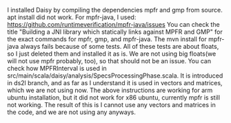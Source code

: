 I installed Daisy by compiling the dependencies mpfr and gmp from source. apt install did not work. For mpfr-java, I used:
https://github.com/runtimeverification/mpfr-java/issues
You can check the title "Building a JNI library which statically links against MPFR and GMP" for the exact commands for mpfr, gmp, and mpfr-java.
The mvn install for mpfr-java always fails because of some tests. All of these tests are about floats, so I just deleted them and installed it as is. We are not using big floats(we will not use mpfr probably, too), so that should not be an issue. You can check how MPFRInterval is used in src/main/scala/daisy/analysis/SpecsProcessingPhase.scala. It is introduced in ds2l branch, and as far as I understand it is used in vectors and matrices, which we are not using now.
The above instructions are working for arm ubuntu installation, but it did not work for x86 ubuntu, currently mpfr is still not working. The result of this is I cannot use any vectors and matrices in the code, and we are not using any anyways.